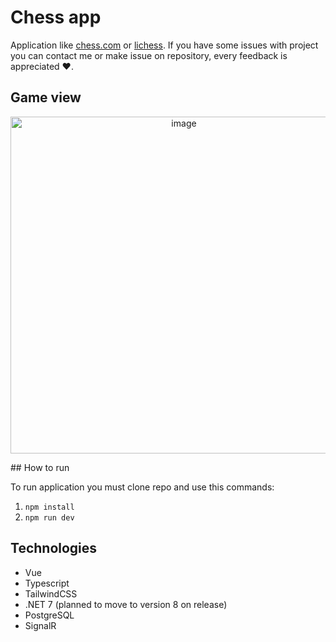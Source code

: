 # Chess app

Application like [chess.com](https://www.chess.com/) or [lichess](https://lichess.org/). If you have some issues with project you can contact me or make issue on repository, every feedback is appreciated ❤️.
## Game view
<p align="center">
<img width="539" alt="image" src="https://github.com/Kacperacy/Chess/assets/51511929/2037fa78-7ce0-47e2-8697-643ad73077d1">
</p>
## How to run

To run application you must clone repo and use this commands:

1. `npm install`
2. `npm run dev`

## Technologies

- Vue
- Typescript
- TailwindCSS
- .NET 7 (planned to move to version 8 on release)
- PostgreSQL
- SignalR
